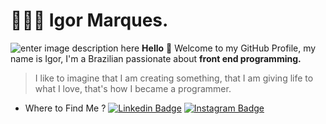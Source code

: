 # 👨🏻‍💻 Igor Marques.

![enter image description here](https://res.cloudinary.com/practicaldev/image/fetch/s--59psmm_e--/c_imagga_scale,f_auto,fl_progressive,h_420,q_auto,w_1000/https://dev-to-uploads.s3.amazonaws.com/i/62tymo1zomi4qdfjgrge.jpg)
**Hello** 🌾
Welcome to my GitHub Profile, my name is Igor, I'm a Brazilian passionate about **front end programming.**
>I like to imagine that I am creating something, that I am giving life to what I love, that's how I became a programmer.
>

 - Where to Find Me ?
 [![Linkedin Badge](https://img.shields.io/badge/-LinkedIn-3B23FA?style=flat-square&logo=Linkedin&logoColor=white&link=https://www.linkedin.com/in/igor-marques-47ba5b155/)](https://www.linkedin.com/in/igor-marques-47ba5b155/) [![Instagram Badge](https://img.shields.io/badge/-Instagram-3B23FA?style=flat-square&logo=Instagram&logoColor=white&link=https://www.instagram.com/igormarques_1973)](https://www.instagram.com/igormarques_1973)
